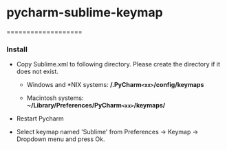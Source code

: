 # pycharm-sublime-keymap
===================

### Install

* Copy Sublime.xml to following directory. Please create the directory if it does not exist.

  * Windows and *NIX systems: **<User home>/.PyCharm`<xx>`/config/keymaps**

  * Macintosh systems: **~/Library/Preferences/PyCharm`<xx>`/keymaps/**

* Restart Pycharm

* Select keymap named 'Sublime' from Preferences -> Keymap -> Dropdown menu and press Ok.
